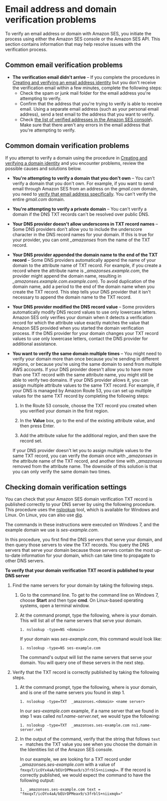 # Email address and domain verification problems<a name="troubleshoot-verification"></a>

To verify an email address or domain with Amazon SES, you initiate the process using either the Amazon SES console or the Amazon SES API\. This section contains information that may help resolve issues with the verification process\.

## Common email verification problems<a name="troubleshoot-verification-email"></a>
+ **The verification email didn't arrive** – If you complete the procedures in [Creating and verifying an email address identity](creating-identities.md#verify-email-addresses-procedure) but you don't receive the verification email within a few minutes, complete the following steps:
  + Check the spam or junk mail folder for the email address you're attempting to verify\.
  + Confirm that the address that you're trying to verify is able to receive email\. Using a separate email address \(such as your personal email address\), send a test email to the address that you want to verify\.
  + Check [the list of verified addresses in the Amazon SES console](https://console.aws.amazon.com/ses/home#verified-senders-email:)\. Make sure that there aren't any errors in the email address that you're attempting to verify\.

## Common domain verification problems<a name="troubleshoot-verification-domain"></a>

If you attempt to verify a domain using the procedure in [Creating and verifying a domain identity](creating-identities.md#verify-domain-procedure) and you encounter problems, review the possible causes and solutions below\.
+ **You're attempting to verify a domain that you don't own** – You can't verify a domain that you don't own\. For example, if you want to send email through Amazon SES from an address on the *gmail\.com* domain, you need to [verify that email address specifically](creating-identities.md#verify-email-addresses-procedure)\. You can't verify the entire *gmail\.com* domain\.
+ **You're attempting to verify a private domain** – You can't verify a domain if the DNS TXT records can't be resolved over public DNS\.
+ **Your DNS provider doesn't allow underscores in TXT record names** – Some DNS providers don't allow you to include the underscore character in the DNS record names for your domain\. If this is true for your provider, you can omit *\_amazonses* from the name of the TXT record\.
+ **Your DNS provider appended the domain name to the end of the TXT record** – Some DNS providers automatically append the name of your domain to the attribute name of TXT record\. For example, if you create a record where the attribute name is *\_amazonses\.example\.com*, the provider might append the domain name, resulting in *\_amazonses\.example\.com\.example\.com*\)\. To avoid duplication of the domain name, add a period to the end of the domain name when you create the TXT record\. This step tells your DNS provider that it isn't necessary to append the domain name to the TXT record\.
+ **Your DNS provider modified the DNS record value** – Some providers automatically modify DNS record values to use only lowercase letters\. Amazon SES only verifies your domain when it detects a verification record for which the attribute value exactly matches the value that Amazon SES provided when you started the domain verification process\. If the DNS provider for your domain changes your TXT record values to use only lowercase letters, contact the DNS provider for additional assistance\.
+ **You want to verify the same domain multiple times** – You might need to verify your domain more than once because you're sending in different regions, or because you're using the same domain to send from multiple AWS accounts\. If your DNS provider doesn't allow you to have more than one TXT record with the same attribute name, you might still be able to verify two domains\. If your DNS provider allows it, you can assign multiple attribute values to the same TXT record\. For example, if your DNS is managed by Amazon Route 53, you can set up multiple values for the same TXT record by completing the following steps: 

  1. In the Route 53 console, choose the TXT record you created when you verified your domain in the first region\.

  1. In the **Value** box, go to the end of the existing attribute value, and then press Enter\.

  1. Add the attribute value for the additional region, and then save the record set\.

  If your DNS provider doesn't let you to assign multiple values to the same TXT record, you can verify the domain once with *\_amazonses* in the attribute name of the TXT record, and another time with *\_amazonses* removed from the attribute name\. The downside of this solution is that you can only verify the same domain two times\.

## Checking domain verification settings<a name="troubleshoot-verification-domain-dns"></a>

You can check that your Amazon SES domain verification TXT record is published correctly to your DNS server by using the following procedure\. This procedure uses the [nslookup](http://en.wikipedia.org/wiki/Nslookup) tool, which is available for Windows and Linux\. On Linux, you can also use [dig](http://en.wikipedia.org/wiki/Dig_(command))\.

The commands in these instructions were executed on Windows 7, and the example domain we use is *ses\-example\.com*\.

In this procedure, you first find the DNS servers that serve your domain, and then query those servers to view the TXT records\. You query the DNS servers that serve your domain because those servers contain the most up\-to\-date information for your domain, which can take time to propagate to other DNS servers\.

**To verify that your domain verification TXT record is published to your DNS server**

1. Find the name servers for your domain by taking the following steps\.

   1. Go to the command line\. To get to the command line on Windows 7, choose **Start** and then type **cmd**\. On Linux\-based operating systems, open a terminal window\.

   1. At the command prompt, type the following, where *<domain>* is your domain\. This will list all of the name servers that serve your domain\. 

      ```
      1. nslookup -type=NS <domain>
      ```

      If your domain was *ses\-example\.com*, this command would look like:

      ```
      1. nslookup -type=NS ses-example.com
      ```

      The command's output will list the name servers that serve your domain\. You will query one of these servers in the next step\.

1. Verify that the TXT record is correctly published by taking the following steps\. 

   1. At the command prompt, type the following, where *<domain>* is your domain, and *<name server>* is one of the name servers you found in step 1\.

      ```
      1. nslookup -type=TXT  _amazonses.<domain> <name server>
      ```

      In our *ses\-example\.com* example, if a name server that we found in step 1 was called *ns1\.name\-server\.net*, we would type the following:

      ```
      1. nslookup -type=TXT  _amazonses.ses-example.com ns1.name-server.net
      ```

   1. In the output of the command, verify that the string that follows `text = ` matches the TXT value you see when you choose the domain in the Identities list of the Amazon SES console\. 

      In our example, we are looking for a TXT record under *\_amazonses\.ses\-example\.com* with a value of `fmxqxT/icOYx4aA/bEUrDPMeax9/s3frblS+niixmqk=`\. If the record is correctly published, we would expect the command to have the following output:

      ```
      1. _amazonses.ses-example.com text = "fmxqxT/icOYx4aA/bEUrDPMeax9/s3frblS+niixmqk="
      ```